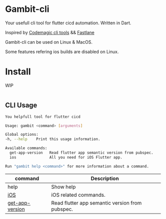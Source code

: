 # Gambit-cli

Your usefull cli tool for flutter cicd automation.
Written in Dart.

Inspired by [Codemagic cli tools](https://github.com/codemagic-ci-cd/cli-tools) && [Fastlane](https://fastlane.tools/)

Gambit-cli can be used on Linux & MacOS.

Some features refering ios builds are disabled on Linux.

# Install

WIP
```sh
```

## CLI Usage

```bash
You helpfull tool for flutter cicd

Usage: gambit <command> [arguments]

Global options:
-h, --help    Print this usage information.

Available commands:
  get-app-version   Read flutter app semantic version from pubspec.
  ios               All you need for iOS Flutter app.

Run "gambit help <command>" for more information about a command.
```

| command | Description |
|---|---|
| help <command> <subcommand> | Show help |
| [iOS](doc/ios/ios.md) | iOS related commands. |
| [get-app-version](doc/get-app-version.md) | Read flutter app semantic version from pubspec. |






